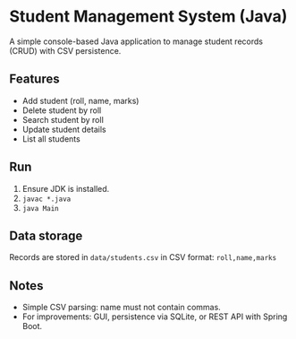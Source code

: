 # Student Management System (Java)

A simple console-based Java application to manage student records (CRUD) with CSV persistence.

## Features
- Add student (roll, name, marks)
- Delete student by roll
- Search student by roll
- Update student details
- List all students

## Run
1. Ensure JDK is installed.
2. `javac *.java`
3. `java Main`

## Data storage
Records are stored in `data/students.csv` in CSV format: `roll,name,marks`

## Notes
- Simple CSV parsing: name must not contain commas.
- For improvements: GUI, persistence via SQLite, or REST API with Spring Boot.

